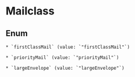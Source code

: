 
# Mailclass

## Enum


    * `firstClassMail` (value: `"firstClassMail"`)

    * `priorityMail` (value: `"priorityMail"`)

    * `largeEnvelope` (value: `"largeEnvelope"`)




